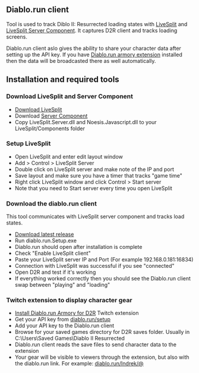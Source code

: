 ## Diablo.run client
Tool is used to track Diblo II: Resurrected loading states with [LiveSplit](http://livesplit.org/) and [LiveSplit Server Component](https://github.com/LiveSplit/LiveSplit.Server/releases/download/1.8.19/LiveSplit.Server.zip). It captures D2R client and tracks loading screens.

Diablo.run client aslo gives the ability to share your character data after setting up the API key. If you have [Diablo.run armory extension](https://dashboard.twitch.tv/extensions/n1xuo058lazw6dskgsp37y6zw4xuus-0.0.7) installed then the data will be broadcasted there as well automatically.

## Installation and required tools
### Download LiveSplit and Server Component
* [Download LiveSplit](http://livesplit.org/) 
* Download [Server Component](https://github.com/LiveSplit/LiveSplit.Server/releases/download/1.8.19/LiveSplit.Server.zip)
* Copy LiveSplit.Server.dll and Noesis.Javascript.dll to your LiveSplit/Components folder

### Setup LiveSplit
* Open LiveSplit and enter edit layout window
* Add > Control > LiveSplit Server
* Double click on LiveSplit server and make note of the IP and port
* Save layout and make sure you have a timer that tracks "game time"
* Right click LiveSplit window and click Control > Start server
* Note that you need to Start server every time you open LiveSplit

### Download the diablo.run client
This tool communicates with LiveSplit server component and tracks load states.

* [Download latest release](https://github.com/DiabloRun/diablorun-d2r-client/releases)
* Run diablo.run.Setup.exe
* Diablo.run should open after installation is complete
* Check "Enable LiveSplit client"
* Paste your LiveSplit server IP and Port (For example 192.168.0.181:16834)
* Connection with LiveSplit was successful if you see "connected"
* Open D2R and test if it's working
* If everything worked correctly then you should see the Diablo.run client swap between "playing" and "loading"

### Twitch extension to display character gear
* [Install Diablo.run Armory for D2R](https://dashboard.twitch.tv/extensions/n1xuo058lazw6dskgsp37y6zw4xuus-0.0.7) Twitch extension
* Get your API key from [diablo.run/setup](https://diablo.run/setup)
* Add your API key to the Diablo.run client
* Browse for your saved games directory for D2R saves folder. Usually in C:\Users\Saved Games\Diablo II Resurrected
* Diablo.run client reads the save files to send character data to the extension
* Your gear will be visible to viewers through the extension, but also with the diablo.run link. For example: [diablo.run/Indrek/@](https://diablo.run/Indrek/@)
